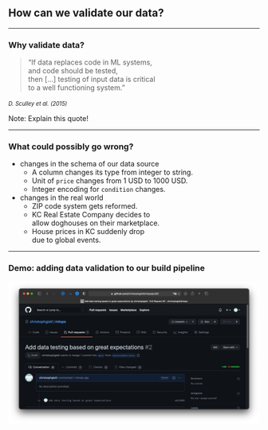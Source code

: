 ## How can we validate our data?

---

### Why validate data?

> &ldquo;If data replaces code in ML systems,<br/>
> and code should be tested,<br/>
> then [&hellip;] testing of input data is critical<br/>
> to a well functioning system.&rdquo;

<cite style="font-size:0.8em">D. Sculley et al. (2015)</cite>

Note: Explain this quote!

---

### What could possibly go wrong?

- changes in the schema of our data source
  - A column changes its type from integer to string.
  - Unit of `price` changes from 1 USD to 1000 USD.
  - Integer encoding for `condition` changes.
- changes in the real world <!-- .element: class="fragment" -->
  - ZIP code system gets reformed.
  - KC Real Estate Company decides to<br/>allow doghouses on their marketplace.
  - House prices in KC suddenly drop<br/>due to global events.

---

### Demo: adding data validation to our build pipeline

[![Pull Request for adding data test to our build pipeline](images/adding-data-tests.png)](https://github.com/christophgietl/mleng/pull/2/files?diff=unified&w=1)
